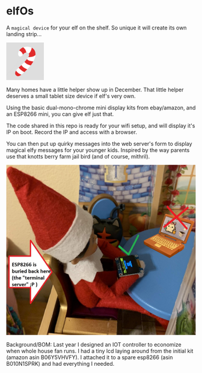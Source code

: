 # elfOs
A `magical device` for your elf on the shelf.  So unique it will create its own landing strip...

<img src="art/candyCane.gif" width=100>

Many homes have a little helper show up in December.  That little helper deserves a small tablet size device if elf's very own.

Using the basic dual-mono-chrome mini display kits from ebay/amazon, and an ESP8266 mini, you can give elf just that.

The code shared in this repo is ready for your wifi setup, and will display it's IP on boot.  Record the IP and access with a browser.

You can then put up quirky messages into the web server's form to display magical elfy messages for your younger kids.  Inspired by the way parents use that knotts berry farm jail bird (and of course, mithril).

![elf at work](/art/elfPadOnTheJob.JPG)

Background/BOM: Last year I designed an IOT controller to economize when whole house fan runs. 
I had a tiny lcd laying around from the initial kit (amazon asin B06Y5VHVFY). 
I attached it to a spare esp8266 (asin B010N1SPRK) and had everything I needed. 
